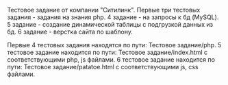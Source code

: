 Тестовое задание от компании "Ситилинк". 
Первые три тестовых задания - задания на знания php. 4 задание - на запросы к бд (MySQL). 
5 задание - создание динамической таблицы с подгрузкой данных из бд.
6 задание - верстка сайта по шаблону.


Первые 4 тестовых задания находятся по пути: Тестовое задание/php.
5 тестовое задание находится по пути: Тестовое задание/index.html с соответствующими php, js файлами.
6 тестовое задание находится по пути: Тестовое задание/patatoe.html с соответствующими js, css файлами.
